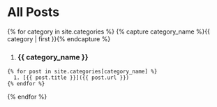 # All Posts
{% for category in site.categories %}
  {% capture category_name %}{{ category | first }}{% endcapture %}
  1. ### {{ category_name }}
    {% for post in site.categories[category_name] %}
      1. [{{ post.title }}]({{ post.url }})
    {% endfor %}
{% endfor %}
